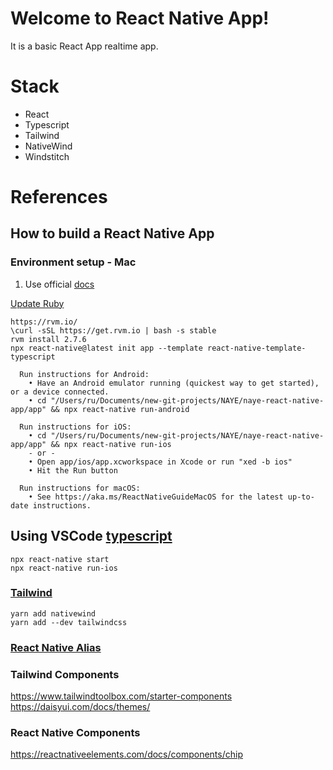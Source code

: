 # Welcome to React Native App!

It is a basic React App realtime app.

# Stack

- React
- Typescript
- Tailwind
- NativeWind
- Windstitch

# References

## How to build a React Native App

### Environment setup - Mac

1. Use official [docs](https://reactnative.dev/docs/environment-setup)

[Update Ruby](https://mac.install.guide/ruby/13.html)

```
https://rvm.io/
\curl -sSL https://get.rvm.io | bash -s stable
rvm install 2.7.6
npx react-native@latest init app --template react-native-template-typescript
```

```
  Run instructions for Android:
    • Have an Android emulator running (quickest way to get started), or a device connected.
    • cd "/Users/ru/Documents/new-git-projects/NAYE/naye-react-native-app/app" && npx react-native run-android

  Run instructions for iOS:
    • cd "/Users/ru/Documents/new-git-projects/NAYE/naye-react-native-app/app" && npx react-native run-ios
    - or -
    • Open app/ios/app.xcworkspace in Xcode or run "xed -b ios"
    • Hit the Run button

  Run instructions for macOS:
    • See https://aka.ms/ReactNativeGuideMacOS for the latest up-to-date instructions.

```

## Using VSCode [typescript](https://www.nativewind.dev/getting-started/typescript)

```
npx react-native start
npx react-native run-ios
```

### [Tailwind](https://www.nativewind.dev/quick-starts/react-native-cli)

```
yarn add nativewind
yarn add --dev tailwindcss
```

### [React Native Alias](https://www.reactnativeschool.com/how-to-setup-path-alias-in-a-react-native-typescript-app)

### Tailwind Components

https://www.tailwindtoolbox.com/starter-components
https://daisyui.com/docs/themes/

### React Native Components

https://reactnativeelements.com/docs/components/chip
